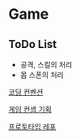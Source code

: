 # Game

ToDo List
----
* 공격, 스킬의 처리
* 몹 스폰의 처리

[코딩 컨벤션](https://github.com/SubwayRocketTeam/documents/wiki/%EC%BD%94%EB%94%A9-%EC%BB%A8%EB%B2%A4%EC%85%98)

[게임 컨셉 기획](https://github.com/SubwayRocketTeam/documents/wiki/%EA%B2%8C%EC%9E%84-%EC%BB%A8%EC%85%89-%EA%B8%B0%ED%9A%8D)

[프로토타입 레포](https://github.com/SubwayRocketTeam/Prototype)
